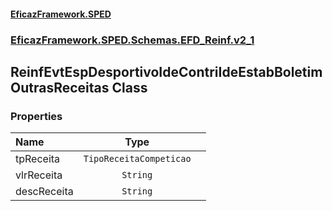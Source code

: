 #### [EficazFramework.SPED](EficazFrameworkSPED.md 'EficazFramework SPED')
### [EficazFramework.SPED.Schemas.EFD_Reinf.v2_1](EficazFramework.SPED.Schemas.EFD_Reinf.v2_1.md 'EficazFramework.SPED.Schemas.EFD_Reinf.v2_1')

## ReinfEvtEspDesportivoIdeContriIdeEstabBoletimOutrasReceitas Class
### Properties

| Name | Type | |
| :--- | :---: | :--- |
| tpReceita | `TipoReceitaCompeticao` |  |
| vlrReceita | `String` |  |
| descReceita | `String` |  |
